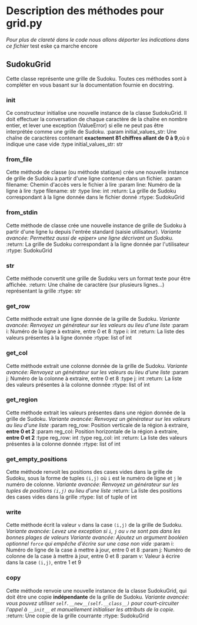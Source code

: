 # Description des méthodes pour grid.py
*Pour plus de clareté dans le code nous allons déporter les indications dans ce fichier*
test
eske ça marche encore
## SudokuGrid
Cette classe représente une grille de Sudoku.
Toutes ces méthodes sont à compléter en vous basant sur la documentation fournie en docstring.

### __init__ 
Ce constructeur initialise une nouvelle instance de la classe SudokuGrid.
Il doit effectuer la conversation de chaque caractère de la chaîne en nombre entier,
et lever une exception (ValueError) si elle ne peut pas être interprétée comme une grille de Sudoku.
:param initial_values_str: Une chaîne de caractères contenant **exactement 81 chiffres allant de 0 à 9**,où ``0`` indique une case vide
:type initial_values_str: str

### from_file
Cette méthode de classe (ou méthode statique) crée une nouvelle instance de grille de Sudoku
à partir d'une ligne contenue dans un fichier.
:param filename: Chemin d'accès vers le fichier à lire
:param line: Numéro de la ligne à lire
:type filename: str
:type line: int
:return: La grille de Sudoku correspondant à la ligne donnée dans le fichier donné
:rtype: SudokuGrid

### from_stdin
Cette méthode de classe crée une nouvelle instance de grille de Sudoku
à partir d'une ligne lu depuis l'entrée standard (saisie utilisateur).
*Variante avancée: Permettez aussi de «piper» une ligne décrivant un Sudoku.*
:return: La grille de Sudoku correspondant à la ligne donnée par l'utilisateur
:rtype: SudokuGrid

### __str__
Cette méthode convertit une grille de Sudoku vers un format texte pour être affichée.
:return: Une chaîne de caractère (sur plusieurs lignes...) représentant la grille
:rtype: str

### get_row
Cette méthode extrait une ligne donnée de la grille de Sudoku.
*Variante avancée: Renvoyez un générateur sur les valeurs au lieu d'une liste*
:param i: Numéro de la ligne à extraire, entre 0 et 8
:type i: int
:return: La liste des valeurs présentes à la ligne donnée
:rtype: list of int

### get_col
Cette méthode extrait une colonne donnée de la grille de Sudoku.
*Variante avancée: Renvoyez un générateur sur les valeurs au lieu d'une liste*
:param j: Numéro de la colonne à extraire, entre 0 et 8
:type j: int
:return: La liste des valeurs présentes à la colonne donnée
:rtype: list of int

### get_region
Cette méthode extrait les valeurs présentes dans une région donnée de la grille de Sudoku.
*Variante avancée: Renvoyez un générateur sur les valeurs au lieu d'une liste*
:param reg_row: Position verticale de la région à extraire, **entre 0 et 2**
:param reg_col: Position horizontale de la région à extraire, **entre 0 et 2**
:type reg_row: int
:type reg_col: int
:return: La liste des valeurs présentes à la colonne donnée
:rtype: list of int

### get_empty_positions
Cette méthode renvoit les positions des cases vides dans la grille de Sudoku,
sous la forme de tuples ``(i,j)`` où ``i`` est le numéro de ligne et ``j`` le numéro de colonne.
*Variante avancée: Renvoyez un générateur sur les tuples de positions ``(i,j)`` au lieu d'une liste*
:return: La liste des positions des cases vides dans la grille
:rtype: list of tuple of int

### write
Cette méthode écrit la valeur ``v`` dans la case ``(i,j)`` de la grille de Sudoku.
*Variante avancée: Levez une exception si ``i``, ``j`` ou ``v`` ne sont pas dans les bonnes plages de valeurs*
*Variante avancée: Ajoutez un argument booléen optionnel ``force`` qui empêche d'écrire sur une case non vide*
:param i: Numéro de ligne de la case à mettre à jour, entre 0 et 8
:param j: Numéro de colonne de la case à mettre à jour, entre 0 et 8
:param v: Valeur à écrire dans la case ``(i,j)``, entre 1 et 9


### copy
Cette méthode renvoie une nouvelle instance de la classe SudokuGrid,
qui doit être une copie **indépendante** de la grille de Sudoku.
*Variante avancée: vous pouvez utiliser ``self.__new__(self.__class__)`` pour court-circuiter l'appel à ``__init__`` et manuellement initialiser les attributs de la copie.*
:return: Une copie de la grille courrante
:rtype: SudokuGrid
